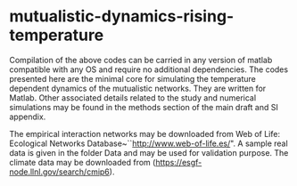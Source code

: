 # mutualistic-dynamics-rising-temperature
Compilation of the above codes can be carried in any version of matlab compatible with any OS and require no additional dependencies.
The codes presented here are the minimal core for simulating the temperature dependent dynamics of the mutualistic networks. They are written for Matlab.
Other associated details related to the study and numerical simulations may be found in the methods section of the main draft and SI appendix.

The empirical interaction networks may be downloaded from Web of Life: Ecological Networks Database~``http://www.web-of-life.es/".
A sample real data is given in the folder Data and may be used for validation purpose. The climate data may be downloaded from (https://esgf-node.llnl.gov/search/cmip6).

